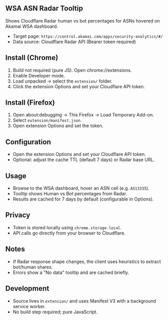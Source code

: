 ## WSA ASN Radar Tooltip

Shows Cloudflare Radar human vs bot percentages for ASNs hovered on Akamai WSA dashboard.

- Target page: `https://control.akamai.com/apps/security-analytics/#/`
- Data source: Cloudflare Radar API (Bearer token required)

## Install (Chrome)
1. Build not required (pure JS). Open chrome://extensions.
2. Enable Developer mode.
3. Load unpacked → select the `extension/` folder.
4. Click the extension Options and set your Cloudflare API token.

## Install (Firefox)
1. Open about:debugging → This Firefox → Load Temporary Add-on.
2. Select `extension/manifest.json`.
3. Open extension Options and set the token.

## Configuration
- Open the extension Options and set your Cloudflare API token.
- Optional: adjust the cache TTL (default 7 days) or Radar base URL.

## Usage
- Browse to the WSA dashboard, hover an ASN cell (e.g. `AS13335`).
- Tooltip shows Human vs Bot percentages from Radar.
- Results are cached for 7 days by default (configurable in Options).

## Privacy
- Token is stored locally using `chrome.storage.local`.
- API calls go directly from your browser to Cloudflare.

## Notes
- If Radar response shape changes, the client uses heuristics to extract bot/human shares.
- Errors show a "No data" tooltip and are cached briefly.

## Development
- Source lives in `extension/` and uses Manifest V3 with a background service worker.
- No build step required; pure JavaScript.
